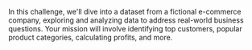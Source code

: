 In this challenge, we'll dive into a dataset from a fictional e-commerce company, exploring and analyzing data to address real-world business questions. Your mission will involve identifying top customers, popular product categories, calculating profits, and more.
